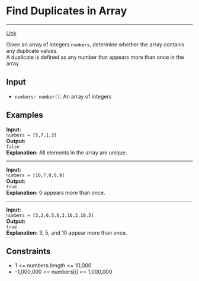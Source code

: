 # Find Duplicates in Array
---
[Link](https://www.greatfrontend.com/interviews/study/blind75/questions/algo/array-find-duplicate)

Given an array of integers `numbers`, determine whether the array contains any duplicate values.  
A duplicate is defined as any number that appears more than once in the array.

## Input
- `numbers: number[]`: An array of integers

## Examples

**Input:**  
`numbers = [5,7,1,3]`  
**Output:**  
`false`  
**Explanation:** All elements in the array are unique.

---

**Input:**  
`numbers = [10,7,0,0,9]`  
**Output:**  
`true`  
**Explanation:** 0 appears more than once.

---

**Input:**  
`numbers = [3,2,6,5,0,3,10,3,10,5]`  
**Output:**  
`true`  
**Explanation:** 3, 5, and 10 appear more than once.

## Constraints
- 1 <= numbers.length <= 10,000  
- -1,000,000 <= numbers[i] <= 1,000,000  
